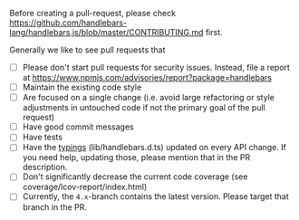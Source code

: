 Before creating a pull-request, please check https://github.com/handlebars-lang/handlebars.js/blob/master/CONTRIBUTING.md first.

Generally we like to see pull requests that

- [ ] Please don't start pull requests for security issues. Instead, file a report at https://www.npmjs.com/advisories/report?package=handlebars
- [ ] Maintain the existing code style
- [ ] Are focused on a single change (i.e. avoid large refactoring or style adjustments in untouched code if not the primary goal of the pull request)
- [ ] Have good commit messages
- [ ] Have tests
- [ ] Have the [typings](https://www.typescriptlang.org/docs/handbook/declaration-files/introduction.html) (lib/handlebars.d.ts) updated on every API change. If you need help, updating those, please mention that in the PR description.
- [ ] Don't significantly decrease the current code coverage (see coverage/lcov-report/index.html)
- [ ] Currently, the `4.x`-branch contains the latest version. Please target that branch in the PR. 